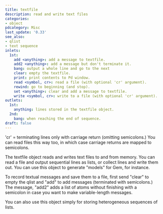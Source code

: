```yaml
---
title: textfile
description: read and write text files
categories:
- object
pdcategory: Misc
last_update: '0.33'
see_also:
- qlist
- text sequence
inlets:
  1st:
    add <anything>: add a message to textfile.
    add2 <anything>: add a message but don't terminate it.
    bang: output a whole line and go to the next
    clear: empty the textfile.
    print: print contents to Pd window.
    read <symbol, cr>: read a file (with optional 'cr' argument).
    rewind: go to beginning (and stop).
    set <anything>: clear and add a message to textfile.
    write <symbol, cr>: write to a file (with optional 'cr' argument).
outlets:
  1st:
    anything: lines stored in the textfile object.
  2nd:
    bang: when reaching the end of sequence.
draft: false
---
```

'cr' = terminating lines only with carriage return (omitting semicolons.) You can read files this way too, in which case carriage returns are mapped to semicolons.

The textfile object reads and writes text files to and from memory. You can read a file and output sequential lines as lists, or collect lines and write them out. You can use this object to generate "models" for Gem, for instance.

To record textual messages and save them to a file, first send "clear" to empty the qlist and "add" to add messages (terminated with semicolons.) The message, "add2" adds a list of atoms without finishing with a semicolon in case you want to make variable-length messages.

You can also use this object simply for storing heterogeneous sequences of lists.
